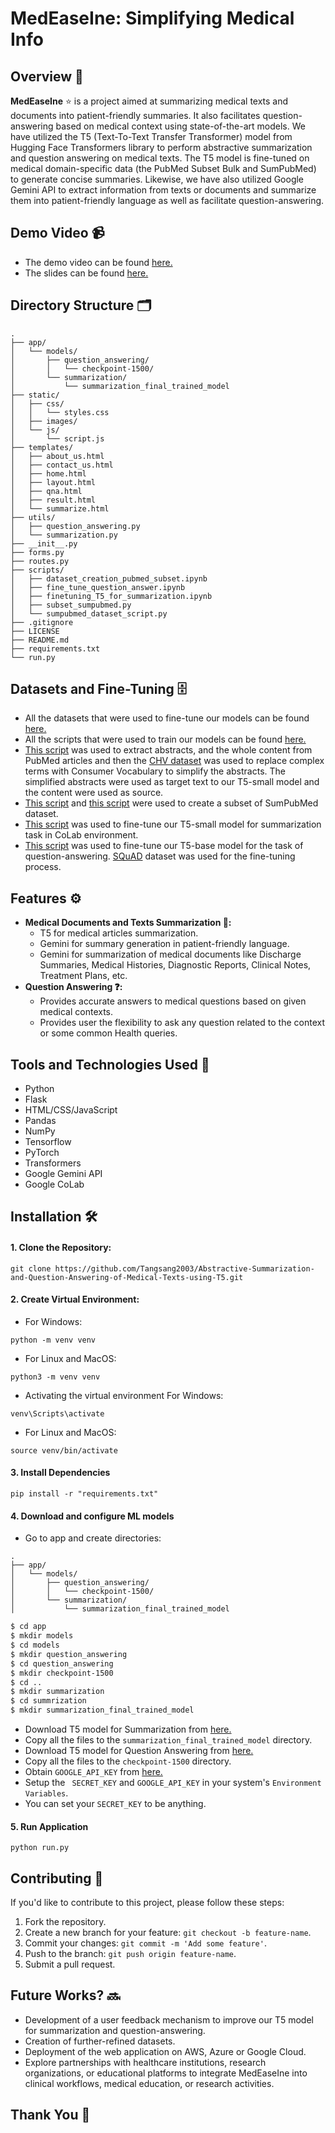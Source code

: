 # MedEaseIne: Simplifying Medical Info
## Overview 🧐
**MedEaseIne**  ⭐ is a project aimed at summarizing medical texts and documents into patient-friendly summaries. It also facilitates question-answering based on medical context using state-of-the-art models. We have utilized the T5 (Text-To-Text Transfer Transformer) model from Hugging Face Transformers library to perform abstractive summarization and question answering on medical texts. The T5 model is fine-tuned on medical domain-specific data (the PubMed Subset Bulk and SumPubMed) to generate concise summaries. Likewise, we have also utilized Google Gemini API to extract information from texts or documents and summarize them into patient-friendly language as well as facilitate question-answering.

## Demo Video 📹
- The demo video can be found [here.](https://drive.google.com/drive/folders/1zFes1W1IBU5s50MBliVtcKaEum_ApEbZ?usp=drive_link)
- The slides can be found [here.](https://drive.google.com/drive/folders/1bAvogrEJLA1fIjyC_fcBPlkRimPSnN_B?usp=drive_link)

## Directory Structure 🗂️
```
.
├── app/
│   └── models/
│       ├── question_answering/
│       │   └── checkpoint-1500/
│       └── summarization/
│           └── summarization_final_trained_model
├── static/
│   ├── css/
│   │   └── styles.css
│   ├── images/
│   └── js/
│       └── script.js
├── templates/
│   ├── about_us.html
│   ├── contact_us.html
│   ├── home.html
│   ├── layout.html
│   ├── qna.html
│   ├── result.html
│   └── summarize.html
├── utils/
│   ├── question_answering.py
│   └── summarization.py
├── __init__.py
├── forms.py
├── routes.py
├── scripts/
│   ├── dataset_creation_pubmed_subset.ipynb
│   ├── fine_tune_question_answer.ipynb
│   ├── finetuning_T5_for_summarization.ipynb
│   ├── subset_sumpubmed.py
│   └── sumpubmed_dataset_script.py
├── .gitignore
├── LICENSE
├── README.md
├── requirements.txt
└── run.py
```


## Datasets and Fine-Tuning 🗄️
- All the datasets that were used to fine-tune our models can be found [here.](https://drive.google.com/drive/u/0/folders/1qLl840KFRAxMOW9BiVonUMCvYrl4yiED)
- All the scripts that were used to train our models can be found [here.](./scripts/)
- [This script](./scripts/dataset_creation_pubmed_subset.ipynb) was used to extract abstracts, and the whole content from PubMed articles and then the [CHV dataset](https://drive.google.com/file/d/1Og-Z7tRlRPppavl5JfBRd_pDuyOjEM9U/view?usp=drive_link) was used to replace complex terms with Consumer Vocabulary to simplify the abstracts. The simplified abstracts were used as target text to our T5-small model and the content were used as source.
- [This script](./scripts/subset_sumpubmed.py) and [this script](./scripts/sumpubmed_dataset_script.py) were used to create a subset of SumPubMed dataset.
- [This script](./scripts/finetuning_T5_for_summarization.ipynb) was used to fine-tune our T5-small model for summarization task in CoLab environment.
- [This script](./scripts/fine_tune_question_answer.ipynb) was used to fine-tune our T5-base model for the task of question-answering. [SQuAD](https://huggingface.co/datasets/rajpurkar/squad) dataset was used for the fine-tuning process.
  
## Features ⚙️
- **Medical Documents and Texts Summarization 📝:**
  - T5 for medical articles summarization.
  - Gemini for summary generation in patient-friendly language.
  - Gemini for summarization of medical documents like Discharge Summaries, Medical Histories, Diagnostic Reports, Clinical Notes, Treatment Plans, etc.
- **Question Answering ❓:**
  - Provides accurate answers to medical questions based on given medical contexts.
  - Provides user the flexibility to ask any question related to the context or some common Health queries.

## Tools and Technologies Used 🤖
- Python
- Flask
- HTML/CSS/JavaScript
- Pandas
- NumPy
- Tensorflow
- PyTorch
- Transformers
- Google Gemini API
- Google CoLab

## Installation 🛠️
#### 1. Clone the Repository:
 ```commandline
 git clone https://github.com/Tangsang2003/Abstractive-Summarization-and-Question-Answering-of-Medical-Texts-using-T5.git
 ```
 #### 2. Create Virtual Environment:
 - For Windows:
 ```commandline
 python -m venv venv
 ```
 -  For Linux and MacOS:
```commandline
python3 -m venv venv
```
- Activating the virtual environment
For Windows:
```commandline
venv\Scripts\activate
```
- For Linux and MacOS:
```commandline
source venv/bin/activate
```
#### 3. Install Dependencies
```commandline
pip install -r "requirements.txt"
```
#### 4. Download and configure ML models
- Go to app and create directories:
```
.
├── app/
│   └── models/
│       ├── question_answering/
│       │   └── checkpoint-1500/
│       └── summarization/
│           └── summarization_final_trained_model
```
```bash
$ cd app
$ mkdir models
$ cd models
$ mkdir question_answering
$ cd question_answering
$ mkdir checkpoint-1500
$ cd ..
$ mkdir summarization
$ cd summrization
$ mkdir summarization_final_trained_model
```
- Download T5 model for Summarization from [here.](https://drive.google.com/drive/folders/1R1o_CvddE3WdGy4YfpyWmT-4ZbiX5SwM?usp=drive_link)
- Copy all the files to the `summarization_final_trained_model` directory.
- Download T5 model for Question Answering from [here.](https://drive.google.com/drive/folders/1Clnbx3-xiX4M5VeOfi9lg5jl3r7SB8vL?usp=drive_link)
- Copy all the files to the `checkpoint-1500` directory.
- Obtain `GOOGLE_API_KEY` from [here.](https://aistudio.google.com/app/u/1/apikey)
- Setup the ` SECRET_KEY` and `GOOGLE_API_KEY` in your system's `Environment Variables`.
- You can set your `SECRET_KEY` to be anything. 

#### 5. Run Application
```console
python run.py
```
## Contributing 🤝
If you'd like to contribute to this project, please follow these steps:
1. Fork the repository.
2. Create a new branch for your feature: `git checkout -b feature-name`.
3. Commit your changes: `git commit -m 'Add some feature'`.
4. Push to the branch: `git push origin feature-name`.
5. Submit a pull request.

## Future Works? 🔜
- Development of a user feedback mechanism to improve our T5 model for summarization and question-answering.
- Creation of further-refined datasets.
- Deployment of the web application on AWS, Azure or Google Cloud.
- Explore partnerships with healthcare institutions, research organizations, or educational platforms to integrate MedEaseIne into clinical workflows, medical education, or research activities.

## Thank You 🙏

